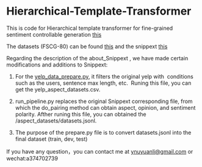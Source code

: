 # Hierarchical-Template-Transformer

This is code for Hierarchical template transformer for fine-grained sentiment controllable generation [this](https://www.sciencedirect.com/science/article/abs/pii/S0306457322001546)

The datasets (FSCG-80) can be found [this](https://drive.google.com/drive/folders/1lXZLdfkb8hskR5nI9Tqu1uhXC8N1JvbU) and the snippext [this](https://github.com/rit-git/Snippext_public)

Regarding the description of the about_Snippext , we have made certain modifications and additions to Snippext:

1. For the [yelp_data_prepare.py](https://github.com/YuanLi95/Hierarchical_Template_Transformer/tree/main/About_Snippext/yelp_data), it filters the original yelp with  conditions such as the users, sentence max length, etc.  Runing this file, you can get the yelp_aspect_datasets.csv.

2. run_pipeline.py replaces the original Snippext corresponding file, from which the do_pairing method can obtain aspect, opinion, and sentiment polarity. Afther runing this file, you can obtained the /aspect_datasets/datasets.jsonl.

3. The purpose of the prepare.py file is to convert datasets.jsonl into the final dataset (train, dev, test)

If you have any question，you can contact me at ynuyuanli@gmail.com or wechat:a374702739

